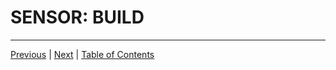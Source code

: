 # SENSOR: BUILD

***

[Previous](esphome.md) | [Next](led-build.md) |
[Table of Contents](../README.md#table-of-contents)